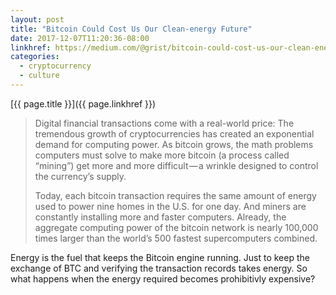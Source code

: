 ```yaml
---
layout: post
title: "Bitcoin Could Cost Us Our Clean-energy Future"
date: 2017-12-07T11:20:36-08:00
linkhref: https://medium.com/@grist/bitcoin-could-cost-us-our-clean-energy-future-3564d8ecba82
categories:
  - cryptocurrency
  - culture
---
```



[{{ page.title }}]({{ page.linkhref }})

> Digital financial transactions come with a real-world price: The tremendous growth of cryptocurrencies has created an exponential demand for computing power. As bitcoin grows, the math problems computers must solve to make more bitcoin (a process called “mining”) get more and more difficult — a wrinkle designed to control the currency’s supply.
> 
> Today, each bitcoin transaction requires the same amount of energy used to power nine homes in the U.S. for one day. And miners are constantly installing more and faster computers. Already, the aggregate computing power of the bitcoin network is nearly 100,000 times larger than the world’s 500 fastest supercomputers combined.

Energy is the fuel that keeps the Bitcoin engine running. Just to keep the exchange of BTC and verifying the transaction records takes energy. So what happens when the energy required becomes prohibitivly expensive?
